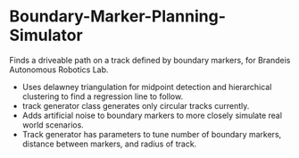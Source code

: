 # Boundary-Marker-Planning-Simulator
Finds a driveable path on a track defined by boundary markers, for Brandeis Autonomous Robotics Lab.

* Uses delawney triangulation for midpoint detection and hierarchical clustering to find a regression line to follow.
* track generator class generates only circular tracks currently.
* Adds artificial noise to boundary markers to more closely simulate real world scenarios.
* Track generator has parameters to tune number of boundary markers, distance between markers, and radius of track.
